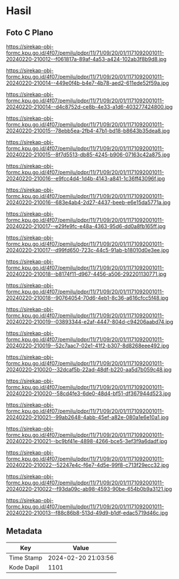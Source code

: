 # Hasil

## Foto C Plano

https://sirekap-obj-formc.kpu.go.id/4f07/pemilu/pdpr/11/71/09/20/01/1171092001011-20240220-210012--f061817a-89af-4a53-a424-102ab3f8b9d8.jpg

https://sirekap-obj-formc.kpu.go.id/4f07/pemilu/pdpr/11/71/09/20/01/1171092001011-20240220-210014--449e0f4b-b4e7-4b78-aed2-611ede52f59a.jpg

https://sirekap-obj-formc.kpu.go.id/4f07/pemilu/pdpr/11/71/09/20/01/1171092001011-20240220-210014--d4c8752d-ce8b-4e33-a1d6-403277424800.jpg

https://sirekap-obj-formc.kpu.go.id/4f07/pemilu/pdpr/11/71/09/20/01/1171092001011-20240220-210015--78ebb5ea-2fb4-47b1-bd18-b8643b35dea8.jpg

https://sirekap-obj-formc.kpu.go.id/4f07/pemilu/pdpr/11/71/09/20/01/1171092001011-20240220-210015--8f7d5513-db85-4245-b906-07163c42a875.jpg

https://sirekap-obj-formc.kpu.go.id/4f07/pemilu/pdpr/11/71/09/20/01/1171092001011-20240220-210016--e9fcc4d4-1d4b-4143-a841-1c36ff43096f.jpg

https://sirekap-obj-formc.kpu.go.id/4f07/pemilu/pdpr/11/71/09/20/01/1171092001011-20240220-210016--683e4ab4-2d27-4437-beeb-e6e15da5771a.jpg

https://sirekap-obj-formc.kpu.go.id/4f07/pemilu/pdpr/11/71/09/20/01/1171092001011-20240220-210017--e29fe9fc-e48a-4363-95d6-dd0a8fb165ff.jpg

https://sirekap-obj-formc.kpu.go.id/4f07/pemilu/pdpr/11/71/09/20/01/1171092001011-20240220-210017--d99fd650-723c-44c5-91ab-b18010d0e3ee.jpg

https://sirekap-obj-formc.kpu.go.id/4f07/pemilu/pdpr/11/71/09/20/01/1171092001011-20240220-210018--b8174f11-d967-4456-a506-292201130771.jpg

https://sirekap-obj-formc.kpu.go.id/4f07/pemilu/pdpr/11/71/09/20/01/1171092001011-20240220-210018--90764054-70d6-4eb1-8c36-a616cfcc5f48.jpg

https://sirekap-obj-formc.kpu.go.id/4f07/pemilu/pdpr/11/71/09/20/01/1171092001011-20240220-210019--03893344-e2af-4447-804d-c94206aabd74.jpg

https://sirekap-obj-formc.kpu.go.id/4f07/pemilu/pdpr/11/71/09/20/01/1171092001011-20240220-210019--52c7aac7-02e1-41f2-b307-8d8268eee492.jpg

https://sirekap-obj-formc.kpu.go.id/4f07/pemilu/pdpr/11/71/09/20/01/1171092001011-20240220-210020--32dcaf5b-22ad-48df-b220-aa5d7b059c48.jpg

https://sirekap-obj-formc.kpu.go.id/4f07/pemilu/pdpr/11/71/09/20/01/1171092001011-20240220-210020--58cd4fe3-6de0-48d4-bf51-df367944d523.jpg

https://sirekap-obj-formc.kpu.go.id/4f07/pemilu/pdpr/11/71/09/20/01/1171092001011-20240220-210021--99ab2648-4abb-45ef-a82e-080a1e6e10a1.jpg

https://sirekap-obj-formc.kpu.go.id/4f07/pemilu/pdpr/11/71/09/20/01/1171092001011-20240220-210021--bc9bf41e-4898-4266-bce5-3ef3f9a6dadf.jpg

https://sirekap-obj-formc.kpu.go.id/4f07/pemilu/pdpr/11/71/09/20/01/1171092001011-20240220-210022--52247e4c-f6e7-4d5e-99f8-c713f29ecc32.jpg

https://sirekap-obj-formc.kpu.go.id/4f07/pemilu/pdpr/11/71/09/20/01/1171092001011-20240220-210022--f93da09c-ab98-4593-90be-654b0b9a3121.jpg

https://sirekap-obj-formc.kpu.go.id/4f07/pemilu/pdpr/11/71/09/20/01/1171092001011-20240220-210013--f88c86b8-513d-49d9-b1df-edac5719d46c.jpg


## Metadata

| Key        | Value               |
| ---------- | ------------------- |
| Time Stamp | 2024-02-20 21:03:56 |
| Kode Dapil | 1101                |



